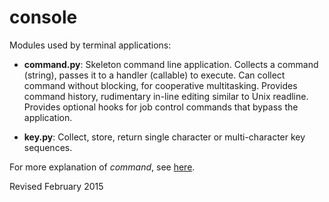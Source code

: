 
console
=======

Modules used by terminal applications:

- **command.py**: Skeleton command line application.
  Collects a command (string), passes it to a handler (callable) to execute.
  Can collect command without blocking, for cooperative multitasking.
  Provides command history, rudimentary in-line editing similar to Unix readline.
  Provides optional hooks for job control commands that bypass the application.

- **key.py**: Collect, store, return single character or
    multi-character key sequences.

For more explanation of *command*, see [here](../doc/command.md).

Revised February 2015

